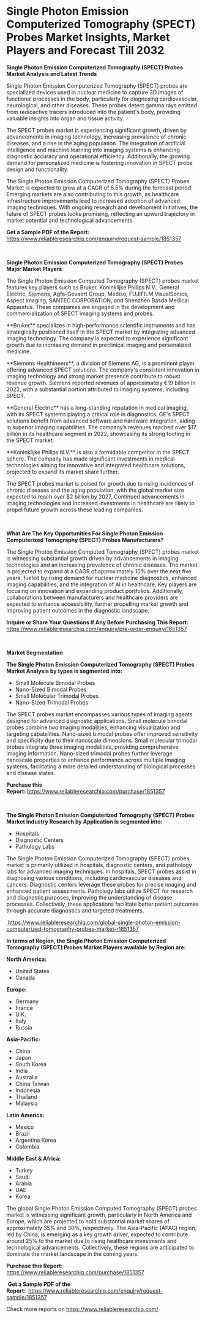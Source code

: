<p><h1>Single Photon Emission Computerized Tomography (SPECT) Probes Market Insights, Market Players and Forecast Till 2032</h1></p><p><strong>Single Photon Emission Computerized Tomography (SPECT) Probes Market Analysis and Latest Trends</strong></p>
<p><p>Single Photon Emission Computerized Tomography (SPECT) probes are specialized devices used in nuclear medicine to capture 3D images of functional processes in the body, particularly for diagnosing cardiovascular, neurological, and other diseases. These probes detect gamma rays emitted from radioactive tracers introduced into the patient's body, providing valuable insights into organ and tissue activity.</p><p>The SPECT probes market is experiencing significant growth, driven by advancements in imaging technology, increasing prevalence of chronic diseases, and a rise in the aging population. The integration of artificial intelligence and machine learning into imaging systems is enhancing diagnostic accuracy and operational efficiency. Additionally, the growing demand for personalized medicine is fostering innovation in SPECT probe design and functionality.</p><p>The Single Photon Emission Computerized Tomography (SPECT) Probes Market is expected to grow at a CAGR of 6.5% during the forecast period. Emerging markets are also contributing to this growth, as healthcare infrastructure improvements lead to increased adoption of advanced imaging techniques. With ongoing research and development initiatives, the future of SPECT probes looks promising, reflecting an upward trajectory in market potential and technological advancements.</p></p>
<p><strong>Get a Sample PDF of the Report:&nbsp;</strong> <a href="https://www.reliableresearchiq.com/enquiry/request-sample/1851357?utm_campaign=2797&utm_medium=2&utm_source=Github&utm_content=ia&utm_term=28022025&utm_id=single-photon-emission-computerized-tomography-spect-probes">https://www.reliableresearchiq.com/enquiry/request-sample/1851357</a></p>
<p>&nbsp;</p>
<p><strong>Single Photon Emission Computerized Tomography (SPECT) Probes Major Market Players</strong></p>
<p><p>The Single Photon Emission Computed Tomography (SPECT) probes market features key players such as Bruker, Koninklijke Philips N.V., General Electric, Siemens, Agfa-Gevaert Group, Mediso, FUJIFILM VisualSonics, Aspect Imaging, SANTEC CORPORATION, and Shenzhen Basda Medical Apparatus. These companies are engaged in the development and commercialization of SPECT imaging systems and probes.</p><p>**Bruker** specializes in high-performance scientific instruments and has strategically positioned itself in the SPECT market by integrating advanced imaging technology. The company is expected to experience significant growth due to increasing demand in preclinical imaging and personalized medicine.</p><p>**Siemens Healthineers**, a division of Siemens AG, is a prominent player offering advanced SPECT solutions. The company's consistent innovation in imaging technology and strong market presence contribute to robust revenue growth. Siemens reported revenues of approximately €19 billion in 2022, with a substantial portion attributed to imaging systems, including SPECT.</p><p>**General Electric** has a long-standing reputation in medical imaging, with its SPECT systems playing a critical role in diagnostics. GE's SPECT solutions benefit from advanced software and hardware integration, aiding in superior imaging capabilities. The company’s revenues reached over $17 billion in its healthcare segment in 2022, showcasing its strong footing in the SPECT market.</p><p>**Koninklijke Philips N.V.** is also a formidable competitor in the SPECT sphere. The company has made significant investments in medical technologies aiming for innovative and integrated healthcare solutions, projected to expand its market share further.</p><p>The SPECT probes market is poised for growth due to rising incidences of chronic diseases and the aging population, with the global market size expected to reach over $2 billion by 2027. Continued advancements in imaging technologies and increased investments in healthcare are likely to propel future growth across these leading companies.</p></p>
<p>&nbsp;</p>
<p><strong>What Are The Key Opportunities For Single Photon Emission Computerized Tomography (SPECT) Probes Manufacturers?</strong></p>
<p><p>The Single Photon Emission Computed Tomography (SPECT) probes market is witnessing substantial growth driven by advancements in imaging technologies and an increasing prevalence of chronic diseases. The market is projected to expand at a CAGR of approximately 10% over the next five years, fueled by rising demand for nuclear medicine diagnostics, enhanced imaging capabilities, and the integration of AI in healthcare. Key players are focusing on innovation and expanding product portfolios. Additionally, collaborations between manufacturers and healthcare providers are expected to enhance accessibility, further propelling market growth and improving patient outcomes in the diagnostic landscape.</p></p>
<p><strong>Inquire or Share Your Questions If Any Before Purchasing This Report:</strong> <a href="https://www.reliableresearchiq.com/enquiry/pre-order-enquiry/1851357?utm_campaign=2797&utm_medium=2&utm_source=Github&utm_content=ia&utm_term=28022025&utm_id=single-photon-emission-computerized-tomography-spect-probes">https://www.reliableresearchiq.com/enquiry/pre-order-enquiry/1851357</a></p>
<p>&nbsp;</p>
<p><strong>Market Segmentation</strong></p>
<p><strong>The Single Photon Emission Computerized Tomography (SPECT) Probes Market Analysis by types is segmented into:</strong></p>
<p><ul><li>Small Molecule Bimodal Probes</li><li>Nano-Sized Bimodal Probes</li><li>Small Molecular Trimodal Probes</li><li>Nano-Sized Trimodal Probes</li></ul></p>
<p><p>The SPECT probes market encompasses various types of imaging agents designed for advanced diagnostic applications. Small molecule bimodal probes combine two imaging modalities, enhancing visualization and targeting capabilities. Nano-sized bimodal probes offer improved sensitivity and specificity due to their nanoscale dimensions. Small molecular trimodal probes integrate three imaging modalities, providing comprehensive imaging information. Nano-sized trimodal probes further leverage nanoscale properties to enhance performance across multiple imaging systems, facilitating a more detailed understanding of biological processes and disease states.</p></p>
<p><strong>Purchase this Report:&nbsp;</strong><a href="https://www.reliableresearchiq.com/purchase/1851357?utm_campaign=2797&utm_medium=2&utm_source=Github&utm_content=ia&utm_term=28022025&utm_id=single-photon-emission-computerized-tomography-spect-probes">https://www.reliableresearchiq.com/purchase/1851357</a></p>
<p>&nbsp;</p>
<p><strong>The Single Photon Emission Computerized Tomography (SPECT) Probes Market Industry Research by Application is segmented into:</strong></p>
<p><ul><li>Hospitals</li><li>Diagnostic Centers</li><li>Pathology Labs</li></ul></p>
<p><p>The Single Photon Emission Computerized Tomography (SPECT) probes market is primarily utilized in hospitals, diagnostic centers, and pathology labs for advanced imaging techniques. In hospitals, SPECT probes assist in diagnosing various conditions, including cardiovascular diseases and cancers. Diagnostic centers leverage these probes for precise imaging and enhanced patient assessments. Pathology labs utilize SPECT for research and diagnostic purposes, improving the understanding of disease processes. Collectively, these applications facilitate better patient outcomes through accurate diagnostics and targeted treatments.</p></p>
<p><a href="https://www.reliableresearchiq.com/global-single-photon-emission-computerized-tomography-probes-market-r1851357?utm_campaign=2797&utm_medium=2&utm_source=Github&utm_content=ia&utm_term=28022025&utm_id=single-photon-emission-computerized-tomography-spect-probes">&nbsp;https://www.reliableresearchiq.com/global-single-photon-emission-computerized-tomography-probes-market-r1851357</a></p>
<p><strong>In terms of Region, the Single Photon Emission Computerized Tomography (SPECT) Probes Market Players available by Region are:</strong></p>
<p>
    <p> <strong> North America: </strong>
        <ul>
            <li>United States</li>
            <li>Canada</li>
        </ul>
        </p> 
    <p> <strong> Europe: </strong>
        <ul>
            <li>Germany</li>
            <li>France</li>
            <li>U.K.</li>
            <li>Italy</li>
            <li>Russia</li>
        </ul>
        </p> 
    <p> <strong> Asia-Pacific: </strong>
        <ul>
            <li>China</li>
            <li>Japan</li>
            <li>South Korea</li>
            <li>India</li>
            <li>Australia</li>
            <li>China Taiwan</li>
            <li>Indonesia</li>
            <li>Thailand</li>
            <li>Malaysia</li>
        </ul>
        </p> 
    <p> <strong> Latin America: </strong>
        <ul>
            <li>Mexico</li>
            <li>Brazil</li>
            <li>Argentina Korea</li>
            <li>Colombia</li>
        </ul>
        </p> 
    <p> <strong> Middle East & Africa: </strong>
        <ul>
            <li>Turkey</li>
            <li>Saudi</li>
            <li>Arabia</li>
            <li>UAE</li>
            <li>Korea</li>
        </ul>
    </p>
    </p>
<p><p>The global Single Photon Emission Computed Tomography (SPECT) probes market is witnessing significant growth, particularly in North America and Europe, which are projected to hold substantial market shares of approximately 35% and 30%, respectively. The Asia-Pacific (APAC) region, led by China, is emerging as a key growth driver, expected to contribute around 25% to the market due to rising healthcare investments and technological advancements. Collectively, these regions are anticipated to dominate the market landscape in the coming years.</p></p>
<p><strong>Purchase this Report: </strong><a href="https://www.reliableresearchiq.com/purchase/1851357?utm_campaign=2797&utm_medium=2&utm_source=Github&utm_content=ia&utm_term=28022025&utm_id=single-photon-emission-computerized-tomography-spect-probes">https://www.reliableresearchiq.com/purchase/1851357</a></p>
<p>&nbsp;<strong>Get a Sample PDF of the Report:&nbsp;&nbsp;</strong><a href="https://www.reliableresearchiq.com/enquiry/request-sample/1851357?utm_campaign=2797&utm_medium=2&utm_source=Github&utm_content=ia&utm_term=28022025&utm_id=single-photon-emission-computerized-tomography-spect-probes">https://www.reliableresearchiq.com/enquiry/request-sample/1851357</a></p>
<p><strong></strong></p>
<p>Check more reports on <a href="https://www.reliableresearchiq.com/?utm_campaign=2797&utm_medium=2&utm_source=Github&utm_content=ia&utm_term=28022025&utm_id=single-photon-emission-computerized-tomography-spect-probes">https://www.reliableresearchiq.com/</a></p>